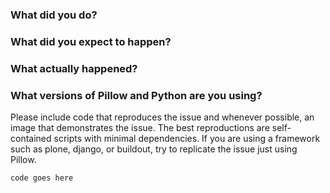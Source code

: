 ### What did you do?

### What did you expect to happen?

### What actually happened?

### What versions of Pillow and Python are you using?

Please include code that reproduces the issue and whenever possible, an image that demonstrates the issue. The best reproductions are self-contained scripts with minimal dependencies. If you are using a framework such as plone, django, or buildout, try to replicate the issue just using Pillow. 

```python
code goes here
```
